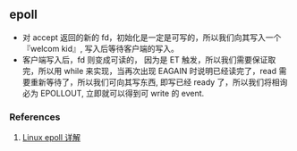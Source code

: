 ## epoll

- 对 accept 返回的新的 fd，初始化是一定是可写的，所以我们向其写入一个 『welcom kid』, 写入后等待客户端的写入。
- 客户端写入后，fd 则变成可读的， 因为是 ET 触发，所以我们需要保证取完，所以用 while 来实现，当再次出现 EAGAIN 时说明已经读完了，read 需要重新等待了，所以我们可向其写东西, 即写已经 ready 了，所以我们将相询必为 EPOLLOUT, 立即就可以得到可 write 的 event.


### References

1. [Linux epoll 详解](http://blog.lucode.net/linux/epoll-tutorial.html)

